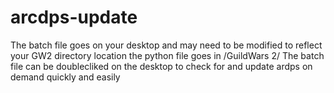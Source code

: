 # arcdps-update
The batch file goes on your desktop and may need to be modified to reflect your GW2 directory location
the python file goes in /GuildWars 2/ 
The batch file can be doublecliked on the desktop to check for and update ardps on demand quickly and easily

